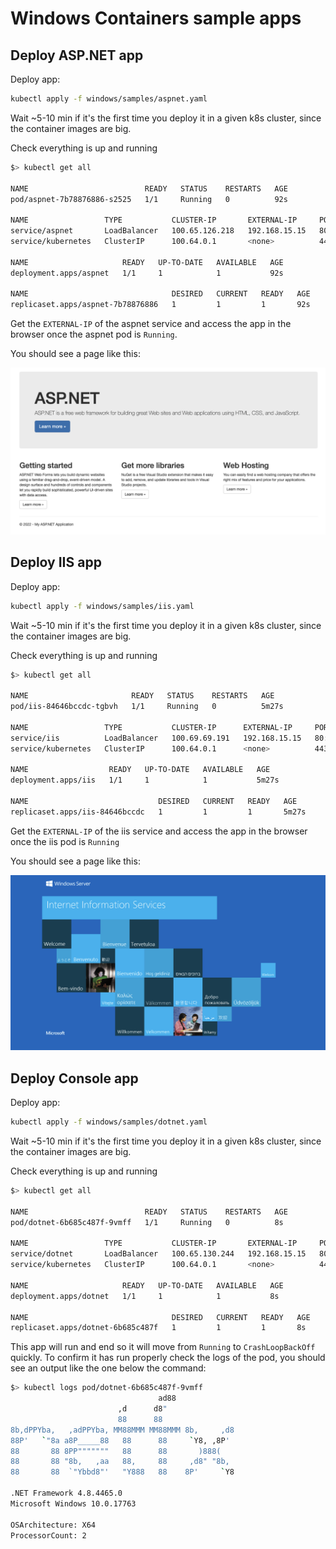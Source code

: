 # Windows Containers sample apps

## Deploy ASP.NET app

Deploy app:
```bash
kubectl apply -f windows/samples/aspnet.yaml
```

Wait ~5-10 min if it's the first time you deploy it in a given k8s cluster, since the container images are big.

Check everything is up and running
```bash
$> kubectl get all

NAME                          READY   STATUS    RESTARTS   AGE
pod/aspnet-7b78876886-s2525   1/1     Running   0          92s

NAME                 TYPE           CLUSTER-IP       EXTERNAL-IP     PORT(S)        AGE
service/aspnet       LoadBalancer   100.65.126.218   192.168.15.15   80:30852/TCP   92s
service/kubernetes   ClusterIP      100.64.0.1       <none>          443/TCP        2d14h

NAME                     READY   UP-TO-DATE   AVAILABLE   AGE
deployment.apps/aspnet   1/1     1            1           92s

NAME                                DESIRED   CURRENT   READY   AGE
replicaset.apps/aspnet-7b78876886   1         1         1       92s
```

Get the `EXTERNAL-IP` of the aspnet service and access the app in the browser once the aspnet pod is `Running`.

You should see a page like this:

![ASP.NET App](/img/aspnet-landing.png)


## Deploy IIS app

Deploy app:
```bash
kubectl apply -f windows/samples/iis.yaml
```

Wait ~5-10 min if it's the first time you deploy it in a given k8s cluster, since the container images are big.

Check everything is up and running
```bash
$> kubectl get all

NAME                       READY   STATUS    RESTARTS   AGE
pod/iis-84646bccdc-tgbvh   1/1     Running   0          5m27s

NAME                 TYPE           CLUSTER-IP      EXTERNAL-IP     PORT(S)        AGE
service/iis          LoadBalancer   100.69.69.191   192.168.15.15   80:31731/TCP   5m27s
service/kubernetes   ClusterIP      100.64.0.1      <none>          443/TCP        2d14h

NAME                  READY   UP-TO-DATE   AVAILABLE   AGE
deployment.apps/iis   1/1     1            1           5m27s

NAME                             DESIRED   CURRENT   READY   AGE
replicaset.apps/iis-84646bccdc   1         1         1       5m27s
```

Get the `EXTERNAL-IP` of the iis service and access the app in the browser once the iis pod is `Running`

You should see a page like this:

![ASP.NET App](/img/iis-landing.png)

## Deploy Console app

Deploy app:
```bash
kubectl apply -f windows/samples/dotnet.yaml
```

Wait ~5-10 min if it's the first time you deploy it in a given k8s cluster, since the container images are big.

Check everything is up and running
```bash
$> kubectl get all

NAME                          READY   STATUS    RESTARTS   AGE
pod/dotnet-6b685c487f-9vmff   1/1     Running   0          8s

NAME                 TYPE           CLUSTER-IP       EXTERNAL-IP     PORT(S)        AGE
service/dotnet       LoadBalancer   100.65.130.244   192.168.15.15   80:31346/TCP   8s
service/kubernetes   ClusterIP      100.64.0.1       <none>          443/TCP        2d14h

NAME                     READY   UP-TO-DATE   AVAILABLE   AGE
deployment.apps/dotnet   1/1     1            1           8s

NAME                                DESIRED   CURRENT   READY   AGE
replicaset.apps/dotnet-6b685c487f   1         1         1       8s
```

This app will run and end so it will move from `Running` to `CrashLoopBackOff` quickly.
To confirm it has run properly check the logs of the pod, you should see an output like the one below the command:
```bash
$> kubectl logs pod/dotnet-6b685c487f-9vmff                
                                 ad88
                        ,d      d8"
                        88      88
8b,dPPYba,   ,adPPYba, MM88MMM MM88MMM 8b,     ,d8
88P'   `"8a a8P_____88   88      88     `Y8, ,8P'
88       88 8PP"""""""   88      88       )888(
88       88 "8b,   ,aa   88,     88     ,d8" "8b,
88       88  `"Ybbd8"'   "Y888   88    8P'     `Y8

.NET Framework 4.8.4465.0
Microsoft Windows 10.0.17763 

OSArchitecture: X64
ProcessorCount: 2
```